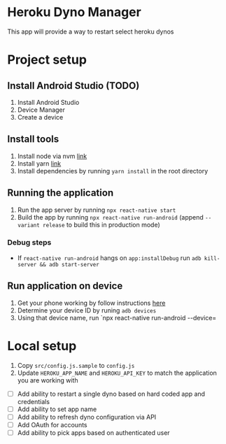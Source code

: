 # Heroku Dyno Manager

This app will provide a way to restart select heroku dynos

# Project setup

## Install Android Studio (TODO)
1. Install Android Studio
1. Device Manager
1. Create a device

## Install tools
1. Install node via nvm [link](https://github.com/nvm-sh/nvm)
1. Install yarn [link](https://classic.yarnpkg.com/en/docs/install/)
1. Install dependencies by running `yarn install` in the root directory

## Running the application
1. Run the app server by running `npx react-native start`
1. Build the app by running `npx react-native run-android` (append `--variant release` to build this in production mode)

### Debug steps
* If `react-native run-android` hangs on `app:installDebug` run `adb kill-server && adb start-server`

## Run application on device

1. Get your phone working by follow instructions [here](https://reactnative.dev/docs/running-on-device)
1. Determine your device ID by runing `adb devices`
1. Using that device name, run `npx react-native run-android --device=<device-id>


# Local setup
1. Copy `src/config.js.sample` to `config.js`
1. Update `HEROKU_APP_NAME` and `HEROKU_API_KEY` to match the application you are working with

* [ ] Add ability to restart a single dyno based on hard coded app and credentials
* [ ] Add ability to set app name
* [ ] Add ability to refresh dyno configuration via API
* [ ] Add OAuth for accounts
* [ ] Add ability to pick apps based on authenticated user
